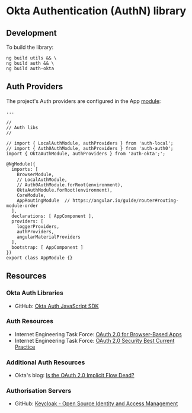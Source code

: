 # Okta Authentication (AuthN) library

## Development

To build the library:

```
ng build utils && \
ng build auth && \
ng build auth-okta
```

## Auth Providers

The project's Auth providers are configured in the App [module](https://github.com/Robinyo/koppr/blob/master/src/app/app.module.ts):

```
...

//
// Auth libs
//

// import { LocalAuthModule, authProviders } from 'auth-local';
// import { Auth0AuthModule, authProviders } from 'auth-auth0';
import { OktaAuthModule, authProviders } from 'auth-okta';';

@NgModule({
  imports: [
    BrowserModule,
    // LocalAuthModule,
    // Auth0AuthModule.forRoot(environment),
    OktaAuthModule.forRoot(environment),
    CoreModule,
    AppRoutingModule  // https://angular.io/guide/router#routing-module-order
  ],
  declarations: [ AppComponent ],
  providers: [
    loggerProviders,
    authProviders,
    angularMaterialProviders
  ],
  bootstrap: [ AppComponent ]
})
export class AppModule {}
```

## Resources

### Okta Auth Libraries
* GitHub: [Okta Auth JavaScript SDK](https://github.com/okta/okta-auth-js)

### Auth Resources
* Internet Engineering Task Force: [OAuth 2.0 for Browser-Based Apps](https://datatracker.ietf.org/doc/draft-ietf-oauth-browser-based-apps/)
* Internet Engineering Task Force: [OAuth 2.0 Security Best Current Practice](https://datatracker.ietf.org/doc/draft-ietf-oauth-security-topics/)

### Additional Auth Resources
* Okta's blog: [Is the OAuth 2.0 Implicit Flow Dead?](https://developer.okta.com/blog/2019/05/01/is-the-oauth-implicit-flow-dead)

### Authorisation Servers
* GitHub: [Keycloak - Open Source Identity and Access Management](https://www.keycloak.org/)
